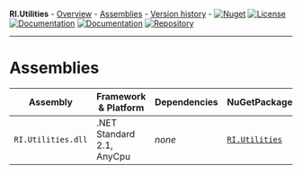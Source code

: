 **RI.Utilities** - [Overview](index.html) - [Assemblies](assemblies.html) - [Version history](versionhistory.html) - [![Nuget](https://img.shields.io/nuget/v/RI.Utilities)](https://www.nuget.org/packages/RI.Utilities/) [![License](https://img.shields.io/github/license/RotenInformatik/UtilitiesDotNet)](LICENSE) [![Documentation](https://img.shields.io/badge/documentation-general-yellowgreen)](https://roteninformatik.github.io/UtilitiesDotNet/) [![Documentation](https://img.shields.io/badge/documentation-api-yellowgreen)](https://roteninformatik.github.io/UtilitiesDotNet/api/) [![Repository](https://img.shields.io/badge/repository-UtilitiesDotNet-lightgrey)](https://github.com/RotenInformatik/UtilitiesDotNet)

------

# Assemblies

| Assembly           | Framework & Platform      | Dependencies | NuGetPackage                                                 |
| ------------------ | ------------------------- | ------------ | ------------------------------------------------------------ |
| `RI.Utilities.dll` | .NET Standard 2.1, AnyCpu | *none*       | [`RI.Utilities`](https://www.nuget.org/packages/RI.Utilities/) |

